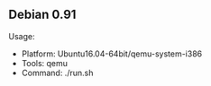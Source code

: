 Debian 0.91
-----------------------------------------------

Usage:
 - Platform: Ubuntu16.04-64bit/qemu-system-i386
 - Tools:    qemu
 - Command:  ./run.sh

